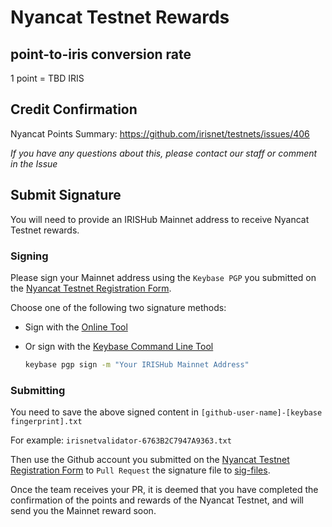 # Nyancat Testnet Rewards

## point-to-iris conversion rate

1 point = TBD IRIS

## Credit Confirmation

Nyancat Points Summary: <https://github.com/irisnet/testnets/issues/406>

*If you have any questions about this, please contact our staff or comment in the Issue*

## Submit Signature

You will need to provide an IRISHub Mainnet address to receive Nyancat Testnet rewards.

### Signing

Please sign your Mainnet address using the `Keybase PGP` you submitted on the [Nyancat Testnet Registration Form](http://nyancat-irisnet.mikecrm.com/SnqhRqw).

Choose one of the following two signature methods:

- Sign with the [Online Tool](https://keybase.io/sign)

- Or sign with the [Keybase Command Line Tool](https://keybase.io/docs/command_line)

    ```bash
    keybase pgp sign -m "Your IRISHub Mainnet Address"
    ```

### Submitting

You need to save the above signed content in `[github-user-name]-[keybase fingerprint].txt`

For example: `irisnetvalidator-6763B2C7947A9363.txt`

Then use the Github account you submitted on the [Nyancat Testnet Registration Form](http://nyancat-irisnet.mikecrm.com/SnqhRqw) to `Pull Request` the signature file to [sig-files](https://github.com/irisnet/testnets/tree/master/nyancat/v0.16/reward-claims/sig-files).

Once the team receives your PR, it is deemed that you have completed the confirmation of the points and rewards of the Nyancat Testnet, and will send you the Mainnet reward soon.
